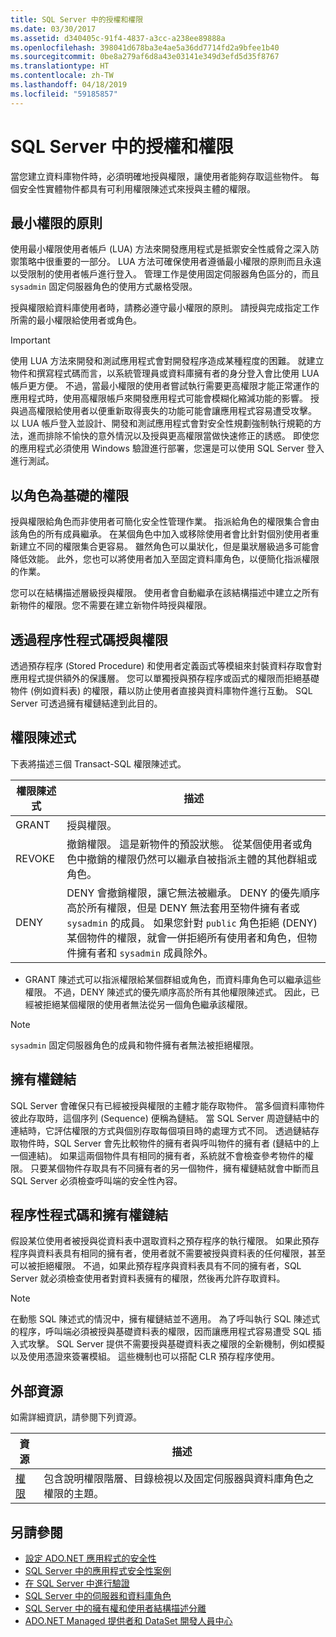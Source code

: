 ```yaml
---
title: SQL Server 中的授權和權限
ms.date: 03/30/2017
ms.assetid: d340405c-91f4-4837-a3cc-a238ee89888a
ms.openlocfilehash: 398041d678ba3e4ae5a36dd7714fd2a9bfee1b40
ms.sourcegitcommit: 0be8a279af6d8a43e03141e349d3efd5d35f8767
ms.translationtype: HT
ms.contentlocale: zh-TW
ms.lasthandoff: 04/18/2019
ms.locfileid: "59185857"
---
```

# <a name="authorization-and-permissions-in-sql-server"></a>SQL Server 中的授權和權限
當您建立資料庫物件時，必須明確地授與權限，讓使用者能夠存取這些物件。 每個安全性實體物件都具有可利用權限陳述式來授與主體的權限。  
  
## <a name="the-principle-of-least-privilege"></a>最小權限的原則  
 使用最小權限使用者帳戶 (LUA) 方法來開發應用程式是抵禦安全性威脅之深入防禦策略中很重要的一部分。 LUA 方法可確保使用者遵循最小權限的原則而且永遠以受限制的使用者帳戶進行登入。 管理工作是使用固定伺服器角色區分的，而且 `sysadmin` 固定伺服器角色的使用方式嚴格受限。  
  
 授與權限給資料庫使用者時，請務必遵守最小權限的原則。 請授與完成指定工作所需的最小權限給使用者或角色。  
  
> [!IMPORTANT]
>  使用 LUA 方法來開發和測試應用程式會對開發程序造成某種程度的困難。 就建立物件和撰寫程式碼而言，以系統管理員或資料庫擁有者的身分登入會比使用 LUA 帳戶更方便。 不過，當最小權限的使用者嘗試執行需要更高權限才能正常運作的應用程式時，使用高權限帳戶來開發應用程式可能會模糊化縮減功能的影響。 授與過高權限給使用者以便重新取得喪失的功能可能會讓應用程式容易遭受攻擊。 以 LUA 帳戶登入並設計、開發和測試應用程式會對安全性規劃強制執行規範的方法，進而排除不愉快的意外情況以及授與更高權限當做快速修正的誘惑。 即使您的應用程式必須使用 Windows 驗證進行部署，您還是可以使用 SQL Server 登入進行測試。  
  
## <a name="role-based-permissions"></a>以角色為基礎的權限  
 授與權限給角色而非使用者可簡化安全性管理作業。 指派給角色的權限集合會由該角色的所有成員繼承。 在某個角色中加入或移除使用者會比針對個別使用者重新建立不同的權限集合更容易。 雖然角色可以巢狀化，但是巢狀層級過多可能會降低效能。 此外，您也可以將使用者加入至固定資料庫角色，以便簡化指派權限的作業。  
  
 您可以在結構描述層級授與權限。 使用者會自動繼承在該結構描述中建立之所有新物件的權限。您不需要在建立新物件時授與權限。  
  
## <a name="permissions-through-procedural-code"></a>透過程序性程式碼授與權限  
 透過預存程序 (Stored Procedure) 和使用者定義函式等模組來封裝資料存取會對應用程式提供額外的保護層。 您可以單獨授與預存程序或函式的權限而拒絕基礎物件 (例如資料表) 的權限，藉以防止使用者直接與資料庫物件進行互動。 SQL Server 可透過擁有權鏈結達到此目的。  
  
## <a name="permission-statements"></a>權限陳述式  
 下表將描述三個 Transact-SQL 權限陳述式。  
  
|權限陳述式|描述|  
|--------------------------|-----------------|  
|GRANT|授與權限。|  
|REVOKE|撤銷權限。 這是新物件的預設狀態。 從某個使用者或角色中撤銷的權限仍然可以繼承自被指派主體的其他群組或角色。|  
|DENY|DENY 會撤銷權限，讓它無法被繼承。 DENY 的優先順序高於所有權限，但是 DENY 無法套用至物件擁有者或 `sysadmin` 的成員。 如果您針對 `public` 角色拒絕 (DENY) 某個物件的權限，就會一併拒絕所有使用者和角色，但物件擁有者和 `sysadmin` 成員除外。|  
  
-   GRANT 陳述式可以指派權限給某個群組或角色，而資料庫角色可以繼承這些權限。 不過，DENY 陳述式的優先順序高於所有其他權限陳述式。 因此，已經被拒絕某個權限的使用者無法從另一個角色繼承該權限。  
  
> [!NOTE]
>  `sysadmin` 固定伺服器角色的成員和物件擁有者無法被拒絕權限。  
  
## <a name="ownership-chains"></a>擁有權鏈結  
 SQL Server 會確保只有已經被授與權限的主體才能存取物件。 當多個資料庫物件彼此存取時，這個序列 (Sequence) 便稱為鏈結。 當 SQL Server 周遊鏈結中的連結時，它評估權限的方式與個別存取每個項目時的處理方式不同。 透過鏈結存取物件時，SQL Server 會先比較物件的擁有者與呼叫物件的擁有者 (鏈結中的上一個連結)。 如果這兩個物件具有相同的擁有者，系統就不會檢查參考物件的權限。 只要某個物件存取具有不同擁有者的另一個物件，擁有權鏈結就會中斷而且 SQL Server 必須檢查呼叫端的安全性內容。  
  
## <a name="procedural-code-and-ownership-chaining"></a>程序性程式碼和擁有權鏈結  
 假設某位使用者被授與從資料表中選取資料之預存程序的執行權限。 如果此預存程序與資料表具有相同的擁有者，使用者就不需要被授與資料表的任何權限，甚至可以被拒絕權限。 不過，如果此預存程序與資料表具有不同的擁有者，SQL Server 就必須檢查使用者對資料表擁有的權限，然後再允許存取資料。  
  
> [!NOTE]
>  在動態 SQL 陳述式的情況中，擁有權鏈結並不適用。 為了呼叫執行 SQL 陳述式的程序，呼叫端必須被授與基礎資料表的權限，因而讓應用程式容易遭受 SQL 插入式攻擊。 SQL Server 提供不需要授與基礎資料表之權限的全新機制，例如模擬以及使用憑證來簽署模組。 這些機制也可以搭配 CLR 預存程序使用。  
  
## <a name="external-resources"></a>外部資源  
 如需詳細資訊，請參閱下列資源。  
  
|資源|描述|  
|--------------|-----------------|  
|[權限](/sql/relational-databases/security/permissions-database-engine)|包含說明權限階層、目錄檢視以及固定伺服器與資料庫角色之權限的主題。|
  
## <a name="see-also"></a>另請參閱

- [設定 ADO.NET 應用程式的安全性](../../../../../docs/framework/data/adonet/securing-ado-net-applications.md)
- [SQL Server 中的應用程式安全性案例](../../../../../docs/framework/data/adonet/sql/application-security-scenarios-in-sql-server.md)
- [在 SQL Server 中進行驗證](../../../../../docs/framework/data/adonet/sql/authentication-in-sql-server.md)
- [SQL Server 中的伺服器和資料庫角色](../../../../../docs/framework/data/adonet/sql/server-and-database-roles-in-sql-server.md)
- [SQL Server 中的擁有權和使用者結構描述分離](../../../../../docs/framework/data/adonet/sql/ownership-and-user-schema-separation-in-sql-server.md)
- [ADO.NET Managed 提供者和 DataSet 開發人員中心](https://go.microsoft.com/fwlink/?LinkId=217917)
